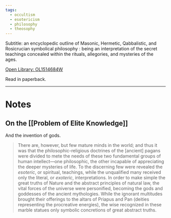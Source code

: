 ```yaml
---
tags:
  - occultism
  - esotericism
  - philosophy
  - theosophy
---
```

Subtitle: an encyclopedic outline of Masonic, Hermetic, Qabbalistic, and Rosicrucian symbolical philosophy : being an interpretation of the secret teachings concealed within the rituals, allegories, and mysteries of the ages.

[Open Library: OL1514684W](https://openlibrary.org/works/OL1514684W/The_secret_teachings_of_all_ages)

Read in paperback.

---

# Notes

## On the [[Problem of Elite Knowledge]]

And the invention of gods.

> There are, however, but few mature minds in the world; and thus it was that the philosophic-religious doctrines of the [ancient] pagans were divided to mete the needs of these two fundamental groups of human intellect—one philosophic, the other incapable of appreciating the deeper mysteries of life. To the discerning few were revealed the _esoteric_, or spiritual, teachings, while the unqualified many received only the literal, or _exoteric_, interpretations. In order to make simple the great truths of Nature and the abstract principles of natural law, the vital forces of the universe were personified, becoming the gods and goddesses of the ancient mythologies. While the ignorant multitudes brought their offerings to the altars of Priapus and Pan (deities representing the procreative energies), the wise recognized in these marble statues only symbolic concretions of great abstract truths.

